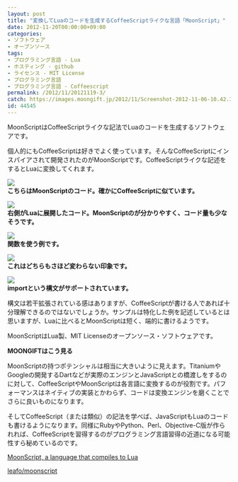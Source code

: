 ```yaml
---
layout: post
title: "変換してLuaのコードを生成するCoffeeScriptライクな言語「MoonScript」"
date: 2012-11-20T00:00:00+09:00
categories:
- ソフトウェア
- オープンソース
tags: 
- プログラミング言語 - Lua
- ホスティング - github
- ライセンス - MIT License
- プログラミング言語
- プログラミング言語 - Coffeescript
permalink: /2012/11/20121119-3/
catch: https://images.moongift.jp/2012/11/Screenshot-2012-11-06-10.42.35_thumb.png
id: 44545
---
```

MoonScriptはCoffeeScriptライクな記法でLuaのコードを生成するソフトウェアです。

  

個人的にもCoffeeScriptは好きでよく使っています。そんなCoffeeScriptにインスパイアされて開発されたのがMoonScriptです。CoffeeScriptライクな記述をするとLuaに変換してくれます。

  

[![](https://images.moongift.jp/2012/11/Screenshot-2012-11-06-10.42.16_thumb.png)](https://images.moongift.jp/2012/11/Screenshot-2012-11-06-10.42.16.png)  
**こちらはMoonScriptのコード。確かにCoffeeScriptに似ています。**

  

[![](https://images.moongift.jp/2012/11/Screenshot-2012-11-06-10.42.25_thumb.png)](https://images.moongift.jp/2012/11/Screenshot-2012-11-06-10.42.25.png)  
**右側がLuaに展開したコード。MoonScriptのが分かりやすく、コード量も少なそうです。**

  

[![](https://images.moongift.jp/2012/11/Screenshot-2012-11-06-10.42.35_thumb.png)](https://images.moongift.jp/2012/11/Screenshot-2012-11-06-10.42.35.png)  
**関数を使う例です。**

  

[![](https://images.moongift.jp/2012/11/Screenshot-2012-11-06-10.42.44_thumb.png)](https://images.moongift.jp/2012/11/Screenshot-2012-11-06-10.42.44.png)  
**これはどちらもさほど変わらない印象です。**

  

[![](https://images.moongift.jp/2012/11/Screenshot-2012-11-06-10.42.50_thumb.png)](https://images.moongift.jp/2012/11/Screenshot-2012-11-06-10.42.50.png)  
**importという構文がサポートされています。**

  

構文は若干拡張されている感はありますが、CoffeeScriptが書ける人であれば十分理解できるのではないでしょうか。サンプルは特化した例を記述しているとは思いますが、Luaに比べるとMoonScriptは短く、端的に書けるようです。

  

MoonScriptはLua製、MIT Licenseのオープンソース・ソフトウェアです。

  
  
  

**MOONGIFTはこう見る**

  

MoonScriptの持つポテンシャルは相当に大きいように見えます。TitaniumやGoogleの開発するDartなどが実際のエンジンとJavaScriptとの橋渡しをするのに対して、CoffeeScriptやMoonScriptは各言語に変換するのが役割です。パフォーマンスはネイティブの実装とかわらず、コードは変換エンジンを磨くことでさらに良いものになります。

  

そしてCoffeeScript（または類似）の記法を学べば、JavaScriptもLuaのコードも書けるようになります。同様にRubyやPython、Perl、Objective-C版が作られれば、CoffeeScriptを習得するのがプログラミング言語習得の近道になる可能性すら秘めているのです。

  

[MoonScript, a language that compiles to Lua](http://moonscript.org/)

  

[leafo/moonscript](https://github.com/leafo/moonscript)

